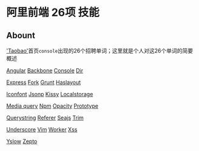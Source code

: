 阿里前端 26项 技能
=============

## Abount

['Taobao'](http://www.taobao.com/)首页`console`出现的26个招聘单词；这里就是个人对这26个单词的简要概述

[Angular](./Angular) [Backbone](./Backbone) [Console](./Console) [Dir](./Dir) 

[Express](./Express) [Fork](./Fork) [Grunt](./Grunt) [Haslayout](./Haslayout)

[Iconfont](./Iconfont) [Jsonp](./Jsonp) [Kissy](./Kissy) [Localstorage](./Localstorage)

[Media query](./Media-query) [Npm](./Npm) [Opacity](./Opacity) [Prototype](./Prototype)

[Querystring](./Querystring) [Referer](./Referer) [Seajs](./Seajs) [Trim](./Trim)

[Underscore](./Underscore) [Vim](./Vim) [Worker](./Worker) [Xss](./Xss)

[Yslow](./Yslow) [Zepto](./Zepto)
